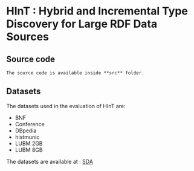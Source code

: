 #	HInT : Hybrid and Incremental Type Discovery for Large RDF Data Sources

## Source code

	The source code is available inside **src** folder.


## Datasets

The datasets used in the evaluation of HInT are:

- BNF
- Conference
- DBpedia
- histmunic
- LUBM 2GB
- LUBM 8GB

The datasets are available at :	
[SDA](http://islcatalog.ics.forth.gr/dataset/hint)
